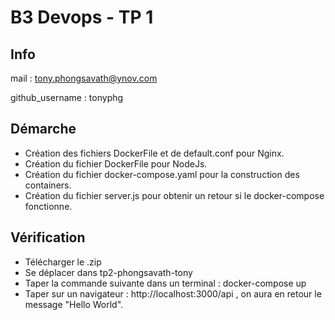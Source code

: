 # B3 Devops - TP 1

## Info

mail : tony.phongsavath@ynov.com

github_username : tonyphg

## Démarche

- Création des fichiers DockerFile et de default.conf pour Nginx.
- Création du fichier DockerFile pour NodeJs.
- Création du fichier docker-compose.yaml pour la construction des containers.
- Création du fichier server.js pour obtenir un retour si le docker-compose fonctionne.

## Vérification

- Télécharger le .zip
- Se déplacer dans tp2-phongsavath-tony
- Taper la commande suivante dans un terminal : docker-compose up
- Taper sur un navigateur : http://localhost:3000/api , on aura en retour le message "Hello World".
